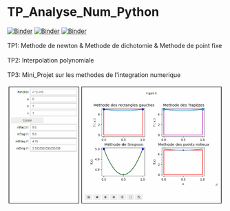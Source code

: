 # TP_Analyse_Num_Python
[![Binder](https://mybinder.org/badge_logo.svg)](https://mybinder.org/v2/gh/AhlemBrahmi/TP_Analyse_Num/main?filepath=Compte%20rendu%20TP1.ipynb)
[![Binder](https://mybinder.org/badge_logo.svg)](https://mybinder.org/v2/gh/AhlemBrahmi/TP_Analyse_Num/main?filepath=Compte%20rendu%20TP2.ipynb)
[![Binder](https://mybinder.org/badge_logo.svg)](https://mybinder.org/v2/gh/AhlemBrahmi/TP_Analyse_Num/main?filepath=TP3)
<br>
<br>TP1: Methode de newton & Methode de dichotomie & Methode de point fixe
<br>
<br>TP2: Interpolation polynomiale
<br>
<br>TP3: Mini_Projet sur les methodes de l'integration numerique
<br>
<br><img src="GIF.gif">
